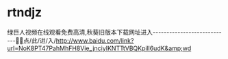 # rtndjz
绿巨人视频在线观看免费高清,秋葵旧版本下载网址进入----------------------------🏻🏻点/此/进/入/http://www.baidu.com/link?url=NoK8PT47PahMhFH8Vie_jnciyIKNTTtVBQKpill6udK&amp;wd
